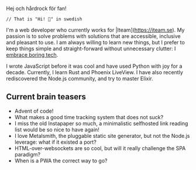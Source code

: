 Hej och hårdrock för fan!

    // That is "Hi! 🤘" in swedish

I'm a web developer who currently works for |Iteam](https://iteam.se). My passion is to solve problems with solutions that are accessible, inclusive and pleasant to use. I am always willing to learn new things, but I prefer to keep things simple and straight-forward without unnecessary clutter: I [embrace boring tech](https://mcfunley.com/choose-boring-technology).

I wrote JavaScript before it was cool and have used Python with joy for a decade. Currently, I learn Rust and Phoenix LiveView. I have also recently rediscovered the Node.js community, and try to master Elixir.

## Current brain teasers

- Advent of code!
- What makes a good time tracking system that does not suck?
- I miss the old Instapaper so much, a minimalistic selfhosted link reading list would be so nice to have again!
- I love Metalsmith, the pluggable static site generator, but not the Node.js leverage: what if it existed a port?
- HTML-over-websockets are so cool, but will it really challenge the SPA paradigm?
- When is a PWA the correct way to go?

